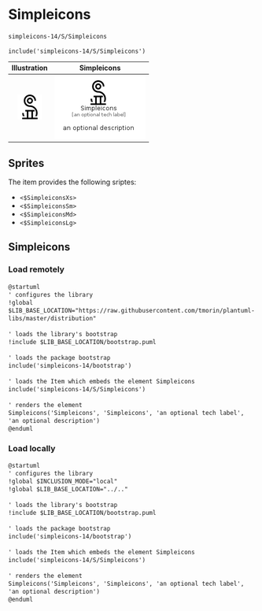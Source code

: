 # Simpleicons


```text
simpleicons-14/S/Simpleicons
```

```text
include('simpleicons-14/S/Simpleicons')
```



| Illustration | Simpleicons |
| :---: | :---: |
| ![illustration for Illustration](../../simpleicons-14/S/Simpleicons.png) | ![illustration for Simpleicons](../../simpleicons-14/S/Simpleicons.Local.png) |



## Sprites
The item provides the following sriptes:

- `<$SimpleiconsXs>`
- `<$SimpleiconsSm>`
- `<$SimpleiconsMd>`
- `<$SimpleiconsLg>`





## Simpleicons

### Load remotely
```plantuml
@startuml
' configures the library
!global $LIB_BASE_LOCATION="https://raw.githubusercontent.com/tmorin/plantuml-libs/master/distribution"

' loads the library's bootstrap
!include $LIB_BASE_LOCATION/bootstrap.puml

' loads the package bootstrap
include('simpleicons-14/bootstrap')

' loads the Item which embeds the element Simpleicons
include('simpleicons-14/S/Simpleicons')

' renders the element
Simpleicons('Simpleicons', 'Simpleicons', 'an optional tech label', 'an optional description')
@enduml
```

### Load locally
```plantuml
@startuml
' configures the library
!global $INCLUSION_MODE="local"
!global $LIB_BASE_LOCATION="../.."

' loads the library's bootstrap
!include $LIB_BASE_LOCATION/bootstrap.puml

' loads the package bootstrap
include('simpleicons-14/bootstrap')

' loads the Item which embeds the element Simpleicons
include('simpleicons-14/S/Simpleicons')

' renders the element
Simpleicons('Simpleicons', 'Simpleicons', 'an optional tech label', 'an optional description')
@enduml
```


